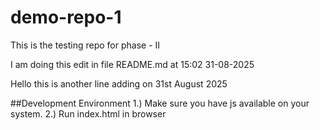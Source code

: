 # demo-repo-1

This is the testing repo for phase - II 

I am doing this edit in file README.md at 15:02 31-08-2025

Hello this is another line adding on 31st August 2025

##Development Environment 
1.) Make sure you have js available on your system.
2.) Run index.html in browser 

